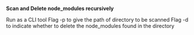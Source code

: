 **Scan and Delete node_modules recursively**

Run as a CLI tool
Flag -p to give the path of directory to be scanned
Flag -d to indicate whether to delete the node_modules found in the directory
